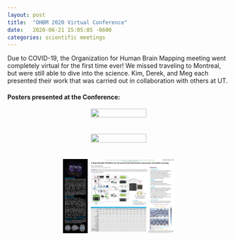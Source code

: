 ```yaml
---
layout: post
title:  "OHBM 2020 Virtual Conference"
date:   2020-06-21 15:05:05 -0600
categories: scientific meetings
---
```


Due to COVID-19, the Organization for Human Brain Mapping meeting went completely virtual for the first time ever!
We missed traveling to Montreal, but were still able to dive into the science.
Kim, Derek, and Meg each presented their work that was carried out in collaboration with others at UT.

#### Posters presented at the Conference:

<center><img src="/assets/conferencepics/OHBM/OHBMposter_2020KLR.jpg" style="width: 50%; height: 50%"></center>
<br>
<br>

<center><img src="/assets/conferencepics/OHBM/mcmahon_ohbm_2020.jpg" style="width: 50%; height: 50%"></center>
<br>
<br>

<center><img src="/assets/conferencepics/OHBM/Derek2020.jpg" style="width: 50%; height: 50%"></center>
<br>
